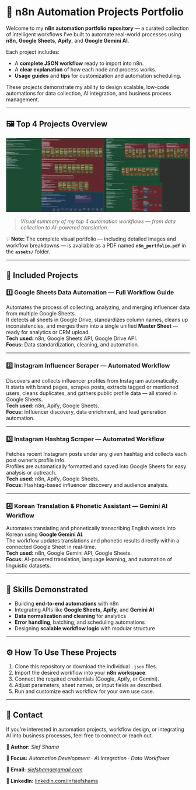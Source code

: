 # 💼 **n8n Automation Projects Portfolio**

Welcome to my **n8n automation portfolio repository** — a curated collection of intelligent workflows I’ve built to automate real-world processes using **n8n**, **Google Sheets**, **Apify**, and **Google Gemini AI**.

Each project includes:

* A **complete JSON workflow** ready to import into n8n.  
* A **clear explanation** of how each node and process works.  
* **Usage guides** and **tips** for customization and automation scheduling.  

These projects demonstrate my ability to design scalable, low-code automations for data collection, AI integration, and business process management.

---

## 🖼️ **Top 4 Projects Overview**

<p align="center">
  <img src="assets/top4-projects-workflow.png" alt="Top 4 n8n Projects Overview by Sief Shama" width="800">
</p>

> *Visual summary of my top 4 automation workflows — from data collection to AI-powered translation.*

💡 **Note:** The complete visual portfolio — including detailed images and workflow breakdowns — is available as a PDF named **`n8n_portfolio.pdf`** in the **`assets/`** folder.

---

## 🧩 **Included Projects**

### 1️⃣ **Google Sheets Data Automation — Full Workflow Guide**
Automates the process of collecting, analyzing, and merging influencer data from multiple Google Sheets.  
It detects all sheets in Google Drive, standardizes column names, cleans up inconsistencies, and merges them into a single unified **Master Sheet** — ready for analytics or CRM upload.  
**Tech used:** n8n, Google Sheets API, Google Drive API.  
**Focus:** Data standardization, cleaning, and automation.

---

### 2️⃣ **Instagram Influencer Scraper — Automated Workflow**
Discovers and collects influencer profiles from Instagram automatically.  
It starts with brand pages, scrapes posts, extracts tagged or mentioned users, cleans duplicates, and gathers public profile data — all stored in Google Sheets.  
**Tech used:** n8n, Apify, Google Sheets.  
**Focus:** Influencer discovery, data enrichment, and lead generation automation.

---

### 3️⃣ **Instagram Hashtag Scraper — Automated Workflow**
Fetches recent Instagram posts under any given hashtag and collects each post owner’s profile info.  
Profiles are automatically formatted and saved into Google Sheets for easy analysis or outreach.  
**Tech used:** n8n, Apify, Google Sheets.  
**Focus:** Hashtag-based influencer discovery and audience analysis.

---

### 4️⃣ **Korean Translation & Phonetic Assistant — Gemini AI Workflow**
Automates translating and phonetically transcribing English words into Korean using **Google Gemini AI**.  
The workflow updates translations and phonetic results directly within a connected Google Sheet in real-time.  
**Tech used:** n8n, Google Gemini API, Google Sheets.  
**Focus:** AI-powered translation, language learning, and automation of linguistic datasets.

---

## 🧠 **Skills Demonstrated**

* Building **end-to-end automations** with n8n  
* Integrating APIs like **Google Sheets**, **Apify**, and **Gemini AI**  
* **Data normalization and cleaning** for analytics  
* **Error handling**, batching, and scheduling automations  
* Designing **scalable workflow logic** with modular structure  

---

## ⚙️ **How To Use These Projects**

1. Clone this repository or download the individual `.json` files.  
2. Import the desired workflow into your **n8n workspace**.  
3. Connect the required credentials (Google, Apify, or Gemini).  
4. Adjust parameters, sheet names, or input fields as described.  
5. Run and customize each workflow for your own use case.  

---

## 📩 **Contact**

If you’re interested in automation projects, workflow design, or integrating AI into business processes, feel free to connect or reach out.

**👤 Author:** *Sief Shama*  

**💼 Focus:** *Automation Development · AI Integration · Data Workflows*  

**📧 Email:** *siefshama@gmail.com*  

**🔗 LinkedIn:** [linkedin.com/in/siefshama](https://www.linkedin.com/in/siefshama/)
